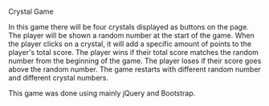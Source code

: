Crystal Game

In this game there will be four crystals displayed as buttons on the page. The player will be shown a random number at the start of the game. When the player clicks on a crystal, it will add a specific amount of points to the player's total score. The player wins if their total score matches the random number from the beginning of the game. The player loses if their score goes above the random number. The game restarts with different random number and different crystal numbers.

This game was done using mainly jQuery and Bootstrap.
